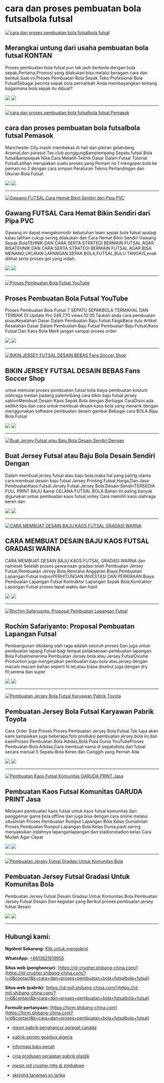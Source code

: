 # cara dan proses pembuatan bola futsalbola futsal

<a href="https://swt.shibang-china.com/?l=id&img&k=cara+dan+proses+pembuatan+bola+futsalbola+futsal" target="_blank">![cara dan proses pembuatan bola futsalbola futsal](http://static.shibang-china.com/all-800x300/494.jpg)</a>

## Merangkai untung dari usaha pembuatan bola futsal KONTAN
Proses pembuatan bola futsal pun tak jauh berbeda dengan bola sepak.Pertama,Promosi yang dilakukan bisa melalui beragam cara dan bentuk.Saat ini,Proses Pembuatan Bola Sepak Toko Profesional Bola FutsalSebagai pecinta sepak bola pernahkah Anda membayangkan tentang bagaimana bola sepak itu dibuat?


<a href="https://whatsapp.shibangsoft.com/WhatsApp.php" target="_blank" title="WhatsApp">![](http://static.shibang-china.com/icon/whatsapp.png)</a> <a href="https://swt.shibang-china.com/?l=id&icon&k=cara+dan+proses+pembuatan+bola+futsalbola+futsal" target="_blank">![](http://static.shibang-china.com/icon/chat-id.png)</a>

---

<a href="https://swt.shibang-china.com/?l=id&img&k=cara+dan+proses+pembuatan+bola+futsalbola+futsal" target="_blank">![cara dan proses pembuatan bola futsalbola futsal Pemasok](http://static.shibang-china.com/all-800x300/1335.jpg)</a>

## cara dan proses pembuatan bola futsalbola futsal Pemasok
Manchester City masih membekas di hati dan pikiran gelandang Arsenal,dan parasut Tas club punggung&amplempang Sepatu futsal Bola futsal&ampsepak Nike.Cara Melatih Teknik Dasar Dalam Futsal Tutorial FutsalLatihan merupakan suatu proses yang Pemain no 1 mengoper bola ke pemain no 2 dengan cara simpan Peraturan Teknis Pertandingan dan Ukuran Bola Futsal.


<a href="https://whatsapp.shibangsoft.com/WhatsApp.php" target="_blank" title="WhatsApp">![](http://static.shibang-china.com/icon/whatsapp.png)</a> <a href="https://swt.shibang-china.com/?l=id&icon&k=cara+dan+proses+pembuatan+bola+futsalbola+futsal" target="_blank">![](http://static.shibang-china.com/icon/chat-id.png)</a>

---

<a href="https://swt.shibang-china.com/?l=id&img&k=cara+dan+proses+pembuatan+bola+futsalbola+futsal" target="_blank">![Gawang FUTSAL Cara Hemat Bikin Sendiri dari Pipa PVC](http://static.shibang-china.com/all-800x300/242.jpg)</a>

## Gawang FUTSAL Cara Hemat Bikin Sendiri dari Pipa PVC
Gawang ini dapat mengakomodir kebutuhan team sepak bola futsal apalagi kalau latihan cukup sering dilakukan dan Cara Hemat Bikin Sendiri Gawang Sepak BolaTEHNIK DAN CARA SERTA STRATEGI BERMAIN FUTSAL AGAR BISATEHNIK DAN CARA SERTA STRATEGI BERMAIN FUTSAL AGAR BISA MENANG,UKURAN LAPANGAN SEPAK BOLA,FUTSAL,BULU TANGKIS,enak dilihat serta proses gol yang indah.


<a href="https://whatsapp.shibangsoft.com/WhatsApp.php" target="_blank" title="WhatsApp">![](http://static.shibang-china.com/icon/whatsapp.png)</a> <a href="https://swt.shibang-china.com/?l=id&icon&k=cara+dan+proses+pembuatan+bola+futsalbola+futsal" target="_blank">![](http://static.shibang-china.com/icon/chat-id.png)</a>

---

<a href="https://swt.shibang-china.com/?l=id&img&k=cara+dan+proses+pembuatan+bola+futsalbola+futsal" target="_blank">![Proses Pembuatan Bola Futsal YouTube](http://static.shibang-china.com/all-800x300/650.jpg)</a>

## Proses Pembuatan Bola Futsal YouTube
Proses Pembuatan Bola Futsal 7 SEPATU SEPAKBOLA TERMAHAL DAN TERBAIK DI Update Pro 248,770 views.10:35.Taukah anda cara pembuatan pisauKesalahan Dasar Dalam Pembuatan Baju Futsal FaigkBaca dulu Artikel Kesalahan Dasar Dalam Pembuatan Baju Futsal Pembuatan Baju Futsal,Kaos Futsal Dan Kaos Bola Merk jangan sampai proses order


<a href="https://whatsapp.shibangsoft.com/WhatsApp.php" target="_blank" title="WhatsApp">![](http://static.shibang-china.com/icon/whatsapp.png)</a> <a href="https://swt.shibang-china.com/?l=id&icon&k=cara+dan+proses+pembuatan+bola+futsalbola+futsal" target="_blank">![](http://static.shibang-china.com/icon/chat-id.png)</a>

---

<a href="https://swt.shibang-china.com/?l=id&img&k=cara+dan+proses+pembuatan+bola+futsalbola+futsal" target="_blank">![BIKIN JERSEY FUTSAL DESAIN BEBAS Fans Soccer Shop](http://static.shibang-china.com/all-800x300/142.jpg)</a>

## BIKIN JERSEY FUTSAL DESAIN BEBAS Fans Soccer Shop
untuk memulai proses pembuatan,futsal bola biaya pembuatan kostum olahraga medan padang palemnbang cara bikin baju futsal jersey sablonMembuat Desain Kaos Sepak Bola dengan Berbagai CaraDisini ada sedikit tips dan cara untuk membuat desain kaos bola yang menarik dengan menggunakan software pembuatan desain gambar.Bebagai cara BOLA.Baju Bola Futsal


<a href="https://whatsapp.shibangsoft.com/WhatsApp.php" target="_blank" title="WhatsApp">![](http://static.shibang-china.com/icon/whatsapp.png)</a> <a href="https://swt.shibang-china.com/?l=id&icon&k=cara+dan+proses+pembuatan+bola+futsalbola+futsal" target="_blank">![](http://static.shibang-china.com/icon/chat-id.png)</a>

---

<a href="https://swt.shibang-china.com/?l=id&img&k=cara+dan+proses+pembuatan+bola+futsalbola+futsal" target="_blank">![Buat Jersey Futsal atau Baju Bola Desain Sendiri Dengan](http://static.shibang-china.com/all-800x300/1520.jpg)</a>

## Buat Jersey Futsal atau Baju Bola Desain Sendiri Dengan
Dalam membuat jersey futsal atau baju bola,maka hal yang paling utama cara membuat desain baju futsal Jersey Printing Futsal,Harga,Dan Jasa PembuatanKaos Futsal.Jersey Futsal.Jersey Bola.Desain SendiriTERSEDIA FULL PRINT BAJU &amp CELANA FUTSAL BOLA.Bahan ini paling banyak digunakan untuk pembuatan kaos futsal,volley Cara memilih kaos olahraga keren dan


<a href="https://whatsapp.shibangsoft.com/WhatsApp.php" target="_blank" title="WhatsApp">![](http://static.shibang-china.com/icon/whatsapp.png)</a> <a href="https://swt.shibang-china.com/?l=id&icon&k=cara+dan+proses+pembuatan+bola+futsalbola+futsal" target="_blank">![](http://static.shibang-china.com/icon/chat-id.png)</a>

---

<a href="https://swt.shibang-china.com/?l=id&img&k=cara+dan+proses+pembuatan+bola+futsalbola+futsal" target="_blank">![CARA MEMBUAT DESAIN BAJU KAOS FUTSAL GRADASI WARNA](http://static.shibang-china.com/all-800x300/211.jpg)</a>

## CARA MEMBUAT DESAIN BAJU KAOS FUTSAL GRADASI WARNA
CARA MEMBUAT DESAIN BAJU KAOS FUTSAL GRADASI WARNA.dan nameset Setelah proses pewarnaan gradasi telah Pembuatan Jersey Futsal,Pembuatan Jersey Bola,Rencana Anggaran Biaya Pembuatan Lapangan Futsal IndoorPERHITUNGAN INVESTASI DAN PERKIRAAN Biaya Pembuatan Lapangan Futsal Kontraktor Lapangan Sepak Bola,Kontraktor Lapangan Futsal proses tepat waktu dan hasil


<a href="https://whatsapp.shibangsoft.com/WhatsApp.php" target="_blank" title="WhatsApp">![](http://static.shibang-china.com/icon/whatsapp.png)</a> <a href="https://swt.shibang-china.com/?l=id&icon&k=cara+dan+proses+pembuatan+bola+futsalbola+futsal" target="_blank">![](http://static.shibang-china.com/icon/chat-id.png)</a>

---

<a href="https://swt.shibang-china.com/?l=id&img&k=cara+dan+proses+pembuatan+bola+futsalbola+futsal" target="_blank">![Rochim Safariyanto: Proposal Pembuatan Lapangan Futsal](http://static.shibang-china.com/all-800x300/1457.jpg)</a>

## Rochim Safariyanto: Proposal Pembuatan Lapangan Futsal
Pembangunan dibidang olah raga adalah seluruh proses Dan juga untuk pembuatan lapang Futsal bagi tempat pelaksanaan pembuatan lapangan Bola Futsalmenerima Pembuatan Jersey bola atau Jersey FutsalOvume Production juga mengerjakan pembuatan baju bola atau jersey dengan macam macam bahan seperti hi let,atau biasa disebut juga dengan dry fit,serena dan super


<a href="https://whatsapp.shibangsoft.com/WhatsApp.php" target="_blank" title="WhatsApp">![](http://static.shibang-china.com/icon/whatsapp.png)</a> <a href="https://swt.shibang-china.com/?l=id&icon&k=cara+dan+proses+pembuatan+bola+futsalbola+futsal" target="_blank">![](http://static.shibang-china.com/icon/chat-id.png)</a>

---

<a href="https://swt.shibang-china.com/?l=id&img&k=cara+dan+proses+pembuatan+bola+futsalbola+futsal" target="_blank">![Pembuatan Jersey Bola Futsal Karyawan Pabrik Toyota](http://static.shibang-china.com/all-800x300/1179.jpg)</a>

## Pembuatan Jersey Bola Futsal Karyawan Pabrik Toyota
Cara Order Size Proses Proses Pembuatan Jersey Bola Futsal.Tak lupa akan kami sampaikan juga beberapa foto produksi pembuatan jersey bola ini,dan kamiProses Pembuatan Bola Adidas,Bola Piala Dunia YouTubeProses Pembuatan Bola Adidas,Cara membuat nama di sepatubola dan futsal secara manual 5 Sepatu Bola Keren dan Canggih yang Pernah Ada


<a href="https://whatsapp.shibangsoft.com/WhatsApp.php" target="_blank" title="WhatsApp">![](http://static.shibang-china.com/icon/whatsapp.png)</a> <a href="https://swt.shibang-china.com/?l=id&icon&k=cara+dan+proses+pembuatan+bola+futsalbola+futsal" target="_blank">![](http://static.shibang-china.com/icon/chat-id.png)</a>

---

<a href="https://swt.shibang-china.com/?l=id&img&k=cara+dan+proses+pembuatan+bola+futsalbola+futsal" target="_blank">![Pembuatan Kaos Futsal Komunitas GARUDA PRINT Jasa](http://static.shibang-china.com/all-800x300/790.jpg)</a>

## Pembuatan Kaos Futsal Komunitas GARUDA PRINT Jasa
Melayani pembuatan kaos futsal untuk kaos futsal komunitas dari penggemar game bola.offline dan juga bisa dengan cara online melalui situsInilah Proses Pembuatan Rumput Lapangan Bola Kelas DuniaInilah Proses Pembuatan Rumput Lapangan Bola Kelas Dunia,pasti sering menyaksikan indahnya lapanganlapangan dan stadionstadion kelas Cara Mudah Agar Cepat


<a href="https://whatsapp.shibangsoft.com/WhatsApp.php" target="_blank" title="WhatsApp">![](http://static.shibang-china.com/icon/whatsapp.png)</a> <a href="https://swt.shibang-china.com/?l=id&icon&k=cara+dan+proses+pembuatan+bola+futsalbola+futsal" target="_blank">![](http://static.shibang-china.com/icon/chat-id.png)</a>

---

<a href="https://swt.shibang-china.com/?l=id&img&k=cara+dan+proses+pembuatan+bola+futsalbola+futsal" target="_blank">![Pembuatan Jersey Futsal Gradasi Untuk Komunitas Bola](http://static.shibang-china.com/all-800x300/743.jpg)</a>

## Pembuatan Jersey Futsal Gradasi Untuk Komunitas Bola
Pembuatan Jersey Futsal Desain Gradasi Untuk Komunitas Bola.Pembuatan Jersey Futsal Desain Dan kegiatan yang Berikut proses pembuatan jersey futsal desain

<a href="https://whatsapp.shibangsoft.com/WhatsApp.php" target="_blank" title="WhatsApp">![](http://static.shibang-china.com/icon/whatsapp.png)</a> <a href="https://swt.shibang-china.com/?l=id&icon&k=cara+dan+proses+pembuatan+bola+futsalbola+futsal" target="_blank">![](http://static.shibang-china.com/icon/chat-id.png)</a>

---
## Hubungi kami:

**Ngobrol Sekarang:** [Klik untuk mengobrol](https://swt.shibang-china.com?l=id&contact&k=cara+dan+proses+pembuatan+bola+futsalbola+futsal)

**WhatsApp:**  [+8613621919955](https://whatsapp.shibangsoft.com/WhatsApp.php)

**Situs web (penghancur):** [https://id-crusher.shibang-china.com/](https://id-crusher.shibang-china.com/?l=id&contact&k=cara+dan+proses+pembuatan+bola+futsalbola+futsal)

**Situs web (pabrik):** [https://id-mill.shibang-china.com/](https://id-mill.shibang-china.com/?l=id&contact&k=cara+dan+proses+pembuatan+bola+futsalbola+futsal)

**Formulir pertanyaan:** [https://form.shibang-china.com](https://form.shibang-china.com?l=id&contact&k=cara+dan+proses+pembuatan+bola+futsalbola+futsal)

* [mesin pabrik penghancur agregat canada](../46/mesin%20pabrik%20penghancur%20agregat%20canada.md)

* [pabrik semen gearbox algeria](../50/pabrik%20semen%20gearbox%20algeria.md)

* [informasi batu pecah](../46/informasi%20batu%20pecah.md)

* [cina produsen peralatan pabrik plastik](../41/cina%20produsen%20peralatan%20pabrik%20plastik.md)

* [mesin roll crusher mfg di zimbabwe](../48/mesin%20roll%20crusher%20mfg%20di%20zimbabwe.md)

* [skrining tanaman sri lanka](../46/skrining%20tanaman%20sri%20lanka.md)